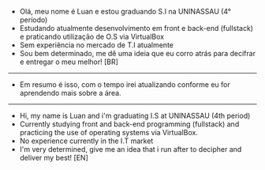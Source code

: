- Olá, meu nome é Luan e estou graduando S.I na UNINASSAU (4° período)
- Estudando atualmente desenvolvimento em front e back-end (fullstack)
e praticando utilização de O.S via VirtualBox
- Sem experiência no mercado de T.I atualmente
- Sou bem determinado, me dê uma ideia que eu corro atrás para decifrar
e entregar o meu melhor! [BR]
- -----------------------
- Em resumo é isso, com o tempo irei atualizando conforme eu for aprendendo mais sobre a área.
- -----------------------
- Hi, my name is Luan and i'm graduating I.S at UNINASSAU (4th period)
- Currently studying front and back-end programming (fullstack)
and practicing the use of operating systems via VirtualBox.
- No experience currently in the I.T market
- I'm very determined, give me an idea that i run after to decipher
and deliver my best! [EN]
